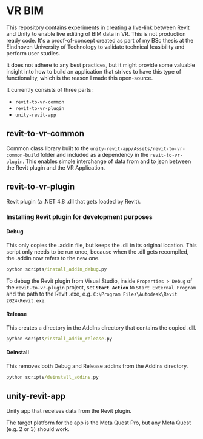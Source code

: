 # VR BIM

This repository contains experiments in creating a live-link between Revit and Unity to enable live editing of BIM data in VR. This is not production ready code. It's a proof-of-concept created as part of my BSc thesis at the Eindhoven University of Technology to validate technical feasibility and perform user studies. 

It does not adhere to any best practices, but it might provide some valuable insight into how to build an application that strives to have this type of functionality, which is the reason I made this open-source. 

It currently consists of three parts:
- `revit-to-vr-common`
- `revit-to-vr-plugin`
- `unity-revit-app`

## revit-to-vr-common

Common class library built to the `unity-revit-app/Assets/revit-to-vr-common-build` folder and included as a dependency in the `revit-to-vr-plugin`. This enables simple interchange of data from and to json between the Revit plugin and the VR Application.  

## revit-to-vr-plugin

Revit plugin (a .NET 4.8 .dll that gets loaded by Revit). 

### Installing Revit plugin for development purposes

#### Debug
This only copies the .addin file, but keeps the .dll in its original location. This script only needs to be run once, because when the .dll gets recompiled, the .addin now refers to the new one. 

```bat
python scripts/install_addin_debug.py
```

To debug the Revit plugin from Visual Studio, inside `Properties > Debug` of the `revit-to-vr-plugin` project, set **`Start Action`** to `Start External Program` and the path to the Revit .exe, e.g. `C:\Program Files\Autodesk\Revit 2024\Revit.exe`. 

#### Release
This creates a directory in the AddIns directory that contains the copied .dll. 

```bat
python scripts/install_addin_release.py
```

#### Deinstall
This removes both Debug and Release addins from the AddIns directory. 

```bat
python scripts/deinstall_addins.py
```

## unity-revit-app

Unity app that receives data from the Revit plugin. 

The target platform for the app is the Meta Quest Pro, but any Meta Quest (e.g. 2 or 3) should work. 